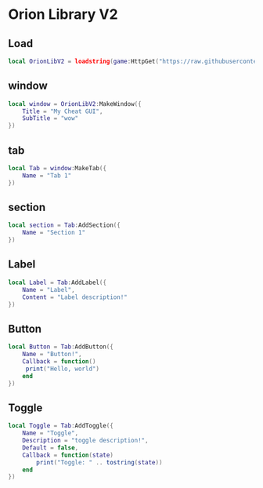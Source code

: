 # Orion Library V2

## Load
``` lua
local OrionLibV2 = loadstring(game:HttpGet("https://raw.githubusercontent.com/RainCreatorHub/RainLibV2/refs/heads/main/OrionLibV2.lua"))()
```

## window
``` lua
local window = OrionLibV2:MakeWindow({
    Title = "My Cheat GUI",
    SubTitle = "wow"
})
```

## tab
``` lua
local Tab = window:MakeTab({
    Name = "Tab 1"
})
```

## section
``` lua
local section = Tab:AddSection({
    Name = "Section 1"
})
```

## Label
``` lua
local Label = Tab:AddLabel({
    Name = "Label",
    Content = "Label description!"
})
```

## Button
``` lua
local Button = Tab:AddButton({
    Name = "Button!",
    Callback = function()
     print("Hello, world")
    end
})
```

## Toggle
``` lua
local Toggle = Tab:AddToggle({
    Name = "Toggle",
    Description = "toggle description!",
    Default = false,
    Callback = function(state)
        print("Toggle: " .. tostring(state))
    end
})
```
